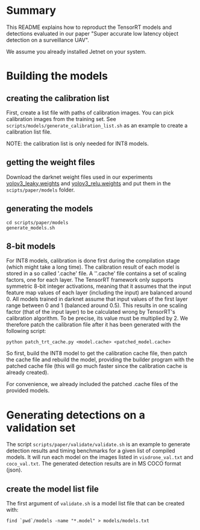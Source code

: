 # Summary

This README explains how to reproduct the TensorRT models and detections evaluated in our paper
"Super accurate low latency object detection on a surveillance UAV".

We assume you already installed Jetnet on your system.

# Building the models

## creating the calibration list

First, create a list file with paths of calibration images. You can pick calibration images from the training set.
See ```scripts/models/generate_calibration_list.sh``` as an example to create a calibration list file.

NOTE: the calibration list is only needed for INT8 models.

## getting the weight files

Download the darknet weight files used in our experiments [yolov3_leaky.weights](https://kuleuven.app.box.com/s/wiiehwqod5clap3ohj5fsmoq4aaehvkq)
and [yolov3_relu.weights](https://kuleuven.box.com/s/qb4goxr55gh9iufge95vum8g2oi8sy1j) and put them in the ```scipts/paper/models``` folder.

## generating the models

```
cd scripts/paper/models
generate_models.sh
```

## 8-bit models

For INT8 models, calibration is done first during the compilation stage (which might take a long time).
The calibration result of each model is stored in a so called '.cache' file. A ''.cache' file contains a set of scaling factors, one for each layer.
The TensorRT framework only supports symmetric 8-bit integer activations, meaning that it assumes that the input feature map values of each layer (including the input)
are balanced around 0. All models trained in darknet assume that input values of the first layer range between 0 and 1 (balanced around 0.5).
This results in one scaling factor (that of the input layer) to be calculated wrong by TensorRT's calibration algorithm. To be precise, its value must be
multiplied by 2. We therefore patch the calibration file after it has been generated with the following script:

```
python patch_trt_cache.py <model.cache> <patched_model.cache>
```

So first, build the INT8 model to get the calibration cache file, then patch the cache file and rebuild the model, providing the builder program with the patched
cache file (this will go much faster since the calibration cache is already created).

For convenience, we already included the patched .cache files of the provided models.

# Generating detections on a validation set

The script ```scripts/paper/validate/validate.sh``` is an example to generate detection results and timing benchmarks for a
given list of compiled models. It will run each model on the images listed in ```visdrone_val.txt``` and ```coco_val.txt```.
The generated detection results are in MS COCO format (json).

## create the model list file

The first argument of ```validate.sh``` is a model list file that can be created with:

```
find `pwd`/models -name "*.model" > models/models.txt
```
